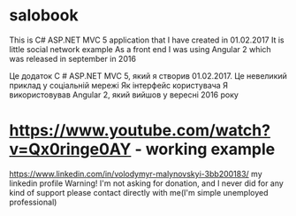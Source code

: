 # salobook
 This is C# ASP.NET MVC 5 application that I have created in 01.02.2017 
 It is little social network example
 As a front end I was using Angular 2 which was released in september in 2016

 Це додаток C # ASP.NET MVC 5, який я створив 01.02.2017. 
 Це невеликий приклад у соціальній мережі
 Як інтерфейс користувачa Я використовував Angular 2, який вийшов у вересні 2016 року

# https://www.youtube.com/watch?v=Qx0ringe0AY - working example
https://www.linkedin.com/in/volodymyr-malynovskyi-3bb200183/  my linkedin profile
Warning! I'm not asking for donation, and I never did for any kind of support please contact directly with me(I'm simple unemployed professional)
